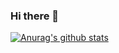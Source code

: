 ### Hi there 👋

[![Anurag's github stats](https://github-readme-stats.vercel.app/api?username=kazchimo)](https://github.com/anuraghazra/github-readme-stats)
